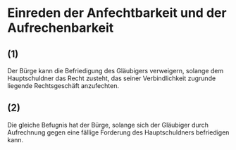# Einreden der Anfechtbarkeit und der Aufrechenbarkeit



## (1)

 Der Bürge kann die Befriedigung des Gläubigers verweigern, solange dem Hauptschuldner das Recht zusteht, das seiner Verbindlichkeit zugrunde liegende Rechtsgeschäft anzufechten.

## (2)

 Die gleiche Befugnis hat der Bürge, solange sich der Gläubiger durch Aufrechnung gegen eine fällige Forderung des Hauptschuldners befriedigen kann. 

